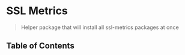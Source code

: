 # SSL Metrics

> Helper package that will install all ssl-metrics packages at once

## Table of Contents
